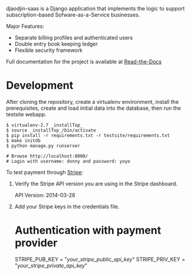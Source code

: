 djaodjin-saas is a Django application that implements the logic to support
subscription-based Sofware-as-a-Service businesses.

Major Features:

- Separate billing profiles and authenticated users
- Double entry book keeping ledger
- Flexible security framework

Full documentation for the project is available at [Read-the-Docs](http://djaodjin-saas.readthedocs.org/)

Development
===========

After cloning the repository, create a virtualenv environment, install
the prerequisites, create and load initial data into the database, then
run the testsite webapp.

    $ virtualenv-2.7 _installTop_
    $ source _installTop_/bin/activate
    $ pip install -r requirements.txt -r testsite/requirements.txt
    $ make initdb
    $ python manage.py runserver

    # Browse http://localhost:8000/
    # Login with username: donny and password: yoyo

To test payment through [Stripe](https://stripe.com/):

1. Verify the Stripe API version you are using in the Stripe dashboard.

    API Version: 2014-03-28

2. Add your Stripe keys in the credentials file.

    # Authentication with payment provider
    STRIPE_PUB_KEY = "_your_stripe_public_api_key_"
    STRIPE_PRIV_KEY = "_your_stripe_private_api_key_"
